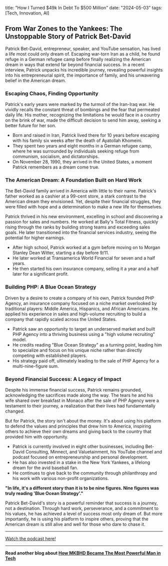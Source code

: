 

title: "How I Turned $49k In Debt To $500 Million"
date: "2024-05-03"
tags: [Tech, Innovation, AI]


## From War Zones to the Yankees: The Unstoppable Story of Patrick Bet-David

Patrick Bet-David, entrepreneur, speaker, and YouTube sensation, has lived a life most could only dream of. Escaping war-torn Iran as a child, he found refuge in a German refugee camp before finally realizing the American dream in ways that extend far beyond financial success. In a recent interview, Patrick unpacks his incredible journey, revealing powerful insights into his entrepreneurial spirit, the importance of family, and his unwavering belief in the American dream.

### Escaping Chaos, Finding Opportunity

Patrick's early years were marked by the turmoil of the Iran-Iraq war. He vividly recalls the constant threat of bombings and the fear that permeated daily life. His mother, recognizing the limitations he would face in a country on the brink of war, made the difficult decision to send him away, seeking a better future for her son. 

- Born and raised in Iran, Patrick lived there for 10 years before escaping with his family six weeks after the death of Ayatollah Khomeini.
- They spent two years and eight months in a German refugee camp, where he was surrounded by individuals seeking refuge from communism, socialism, and dictatorships.
- On November 28, 1990, they arrived in the United States, a moment Patrick remembers as a dream come true.

### The American Dream: A Foundation Built on Hard Work

The Bet-David family arrived in America with little to their name. Patrick's father worked as a cashier at a 99-cent store, a stark contrast to the American dream they envisioned. Yet, despite their financial struggles, they were filled with hope and a determination to make a new life for themselves. 

Patrick thrived in his new environment, excelling in school and discovering a passion for sales and numbers. He worked at Bally's Total Fitness, quickly rising through the ranks by building strong teams and exceeding sales goals. He later transitioned into the financial services industry, seeing the potential for higher earnings. 

- After high school, Patrick worked at a gym before moving on to Morgan Stanley Dean Witter, starting a day before 9/11. 
- He later worked at Transamerica World Financial for seven and a half years.
- He then started his own insurance company, selling it a year and a half later for a significant profit.

### Building PHP: A Blue Ocean Strategy

Driven by a desire to create a company of his own, Patrick founded PHP Agency, an insurance company focused on a niche market overlooked by traditional players: Middle America, Hispanics, and African Americans. He applied his experience in sales and high-volume recruiting to build a company that rapidly scaled across the United States. 

- Patrick saw an opportunity to target an underserved market and built PHP Agency into a thriving business using a "high volume recruiting" model.
- He credits reading "Blue Ocean Strategy" as a turning point, leading him to specialize and focus on his unique niche rather than directly competing with established players.
- His strategy paid off, ultimately leading to the sale of PHP Agency for a multi-nine-figure sum.

### Beyond Financial Success: A Legacy of Impact

Despite his immense financial success, Patrick remains grounded, acknowledging the sacrifices made along the way. The tears he and his wife shared over breakfast in Monaco after the sale of PHP Agency were a testament to their journey, a realization that their lives had fundamentally changed. 

But for Patrick, the story isn't about the money. It's about using his platform to defend the values and principles that drew him to America, inspiring others to achieve their own dreams and giving back to the country that provided him with opportunity.

- Patrick is currently involved in eight other businesses, including Bet-David Consulting, Minnect, and Valuetainment, his YouTube channel and podcast focused on entrepreneurship and personal development.
- He has also invested in a stake in the New York Yankees, a lifelong dream for the avid baseball fan.
- He continues to give back to the community through philanthropy and his work with various non-profit organizations.

**"In life, it's a different story than it is to be nine figures. Nine figures was truly reading 'Blue Ocean Strategy'."**

Patrick Bet-David's story is a powerful reminder that success is a journey, not a destination. Through hard work, perseverance, and a commitment to his values, he has achieved a level of success most only dream of. But more importantly, he is using his platform to inspire others, proving that the American dream is still alive and well for those who dare to chase it.

---

<a href="https://youtube.com/watch?v=U3EaDKXvSY8" target="_blank">Watch the podcast here!</a>


---

**Read another blog about [How MKBHD Became The Most Powerful Man in Tech](./20240425-marquesbrownlee-jonyoushaei)**
